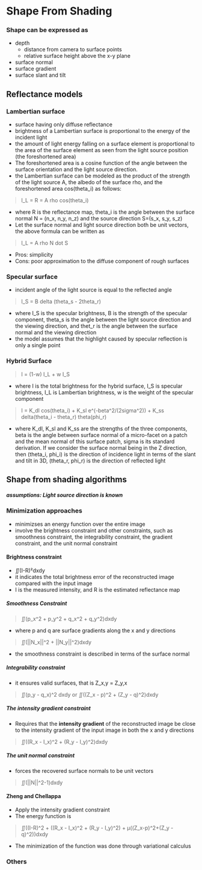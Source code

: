 # Shape From Shading

### Shape can be expressed as
- depth
    - distance from camera to surface points
    - relative surface height above the x-y plane   
- surface normal
- surface gradient
- surface slant and tilt



## Reflectance models
### Lambertian surface
- surface having only diffuse reflectance
- brightness of a Lambertian surface is proportional to the energy of the incident light
- the amount of light energy falling on a surface element is proportional to the area of the surface element as seen from the light source position (the foreshortened area)
- The foreshortened area is a cosine function of the angle between the surface orientation and the light source direction.
- the Lambertian surface can be modeled as the product of the strength of the light source A, the albedo of the surface rho, and the foreshortened area cos(theta_i) as follows:
> I_L = R = A rho cos(theta_i)
- where R is the reflectance map, theta_i is the angle between the surface normal N = (n_x, n_y, n_z) and the source direction S=(s_x, s_y, s_z)
- Let the surface normal and light source direction both be unit vectors, the above formula can be written as
> I_L = A rho N dot S
- Pros: simplicity
- Cons: poor approximation to the diffuse component of rough surfaces

### Specular surface
- incident angle of the light source is equal to the reflected angle
> I_S = B delta (theta_s - 2theta_r)
- where I_S is the specular brightness, B is the strength of the specular component, theta_s is the angle between the light source direction and the viewing direction, and thet_r is the angle between the surface normal and the viewing direction
- the model assumes that the highlight caused by specular reflection is only a single point

### Hybrid Surface
> I = (1-w) I_L + w I_S
- where I is the total brightness for the hybrid surface, I_S is specular brightness, I_L is Lambertian brightness, w is the weight of the specular component
> I = K_dl cos(theta_i) + K_sl e^(-beta^2/(2sigma^2)) + K_ss delta(theta_i - theta_r) theta(phi_r)
- where K_dl, K_sl and K_ss are the strengths of the three components, 
  beta is the angle between surface normal of a micro-facet on a patch and 
  the mean normal of this surface patch, 
  sigma is its standard derivation. 
  If we consider the surface normal being in the Z direction, then 
  (theta_i, phi_i) is the direction of incidence light in terms of the slant and tilt in 3D, 
  (theta_r, phi_r) is the direction of reflected light 


## Shape from shading algorithms

##### assumptions: Light source direction is known

### Minimization approaches
- minimizses an energy function over the entire image
- involve the brightness constraint and other constraints, such as smoothness constraint, the integrability constraint, the gradient constraint, and the unit normal constraint 

#### Brightness constraint
- &Int;(I-R)&sup2;dxdy
- it indicates the total brightness error of the reconstructed image compared with the input image
- I is the measured intensity, and R is the estimated reflectance map

##### Smoothness Constraint
> &Int;(p_x^2 + p_y^2 + q_x^2 + q_y^2)dxdy
- where p and q are surface gradients along the x and y directions
> &Int;(||N_x||^2 + ||N_y||^2)dxdy
- the smoothness constraint is described in terms of the surface normal

##### Integrability constraint
- it ensures valid surfaces, that is Z_x,y = Z_y,x
> &Int;(p_y - q_x)^2 dxdy
or
> &Int;((Z_x - p)^2 + (Z_y - q)^2)dxdy

##### The intensity gradient constraint
- Requires that the **intensity gradient** of the reconstructed image be close to 
  the intensity gradient of the input image in both the x and y directions
> &Int;((R_x - I_x)^2 + (R_y - I_y)^2)dxdy

##### The unit normal constraint
- forces the recovered surface normals to be unit vectors
> &Int;(||N||^2-1)dxdy

#### Zheng and Chellappa
- Apply the intensity gradient constraint
- The energy function is
> &Int;((I-R)^2 + ((R_x - I_x)^2 + (R_y - I_y)^2) + &mu;((Z_x-p)^2+(Z_y - q)^2))dxdy
- The minimization of the function was done through variational calculus

### Others